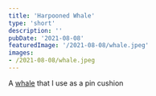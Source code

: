 ```yaml
---
title: 'Harpooned Whale'
type: 'short'
description: ''
pubDate: '2021-08-08'
featuredImage: '/2021-08-08/whale.jpeg'
images:
- /2021-08-08/whale.jpeg
---
```

A [whale](https://www.planetjune.com/blog/free-crochet-patterns/tiny-whale/) that I use as a pin cushion
